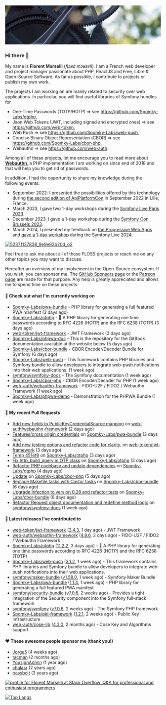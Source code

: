 ![Cover image](1.webp)

### Hi there 👋

My name is **Florent Morselli** (*flɔʁɑ̃ mɔʁseli*). I am a French web developer and project manager passionate about PHP, ReactJS and Free, Libre & Open-Source Software.
As far as possible, I contribute to projects or publish my own work.

The projects I am working on are mainly related to security over web applications. In particular, you will find useful libraries of Symfony bundles for
* One-Time Passwords (TOTP/HOTP) => see https://github.com/Spomky-Labs/otphp,
* Json Web Tokens (JWT, including signed and encrypted ones) => see https://github.com/web-token,
* Web Push => see https://github.com/Spomky-Labs/web-push,
* Concise Binary Object Representation (CBOR) => see https://github.com/Spomky-Labs/cbor-php,
* Webauthn => see https://github.com/web-auth.

Among all of these projects, let me encourage you to read more about [**Webauthn**](https://github.com/web-auth), a PHP implementation I am working on since end of 2018 and that will help you to get rid of passwords.

In addition, I had the opportunity to share my knowledge during the following events:

* September 2022: I presented the possibilities offered by this technology during [the second edition of ApiPlatformCon](https://youtu.be/Y2_0omg1CFk) in September 2022 in Lille, France.
* March 2023, I gave two 1-day workshops during the [Symfony Live Paris 2023](https://live.symfony.com/2023-paris/workshop/maximiser-la-securite-de-vos-applications-avec-le-bundle-security).
* December 2023, I gave a 1-day workshop during the [Symfony Con Brussels 2023](https://live.symfony.com/2023-brussels-con/workshop/road-to-safer-applications).
* March 2024, I presented my feedback on [the Progressive Web Apps](https://live.symfony.com/2024-paris/schedule/de-web-app-a-progressive-web-app) and [gave a 1-day workshop](https://live.symfony.com/2024-paris/workshop#securite-amelioree-et-webauthn-avec-symfony-2) during the Symfony Live 2024.

[![52371137838_9e9e93b20d_o2](https://user-images.githubusercontent.com/1091072/191684778-b9e26104-038d-45c2-a1b3-287233d15ecc.jpg)](https://api-platform.com/con/2022/conferences/webauthn-se-debarrasser-des-mots-de-passe-definitivement/)

Feel free to ask me about all of these FLOSS projects or reach me on any other topics you may want to discuss.

Hereafter an overview of my involvement in the Open-Source ecosystem.
If you wish, you can sponsor me. The [GitHub Sponsors page](https://github.com/sponsors/Spomky/) or the [Patreon page](https://www.patreon.com/FlorentMorselli) are made for that purpose. Any help is greatly appreciated and allows me to spend time on these projects.

#### 👷 Check out what I'm currently working on

- [Spomky-Labs/pwa-bundle](https://github.com/Spomky-Labs/pwa-bundle) - PHP library for generating a full featured PWA manifest (3 days ago)
- [Spomky-Labs/otphp](https://github.com/Spomky-Labs/otphp) - :closed_lock_with_key: A PHP library for generating one time passwords according to RFC 4226 (HOTP) and the RFC 6238 (TOTP) (3 days ago)
- [web-token/jwt-framework](https://github.com/web-token/jwt-framework) - JWT Framework (3 days ago)
- [Spomky-Labs/phpwa-doc](https://github.com/Spomky-Labs/phpwa-doc) - This is the repository for the GitBook documentation available at the website below (5 days ago)
- [Spomky-Labs/cbor-bundle](https://github.com/Spomky-Labs/cbor-bundle) - CBOR Encoder/Decoder Bundle for Symfony (6 days ago)
- [Spomky-Labs/web-push](https://github.com/Spomky-Labs/web-push) - This framework contains PHP libraries and Symfony bundle to allow developers to integrate web-push notifications into their web applications. (1 week ago)
- [symfony/symfony-docs](https://github.com/symfony/symfony-docs) - The Symfony documentation (1 week ago)
- [Spomky-Labs/cbor-php](https://github.com/Spomky-Labs/cbor-php) - CBOR Encoder/Decoder for PHP (1 week ago)
- [web-auth/webauthn-framework](https://github.com/web-auth/webauthn-framework) - FIDO-U2F / FIDO2 / Webauthn Framework (1 week ago)
- [Spomky-Labs/phpwa-demo](https://github.com/Spomky-Labs/phpwa-demo) - Demonstration for the PHPWA Bundle (1 week ago)

#### 🔨 My recent Pull Requests

- [Add new fields to PublicKeyCredentialSource mapping](https://github.com/web-auth/webauthn-framework/pull/592) on [web-auth/webauthn-framework](https://github.com/web-auth/webauthn-framework) (2 days ago)
- [Features/cross origin credentials](https://github.com/Spomky-Labs/pwa-bundle/pull/172) on [Spomky-Labs/pwa-bundle](https://github.com/Spomky-Labs/pwa-bundle) (3 days ago)
- [Add new testing options and refactor code for clarity.](https://github.com/web-token/jwt-framework/pull/557) on [web-token/jwt-framework](https://github.com/web-token/jwt-framework) (3 days ago)
- [Temp 451ef8](https://github.com/Spomky-Labs/otphp/pull/217) on [Spomky-Labs/otphp](https://github.com/Spomky-Labs/otphp) (3 days ago)
- [Fix http_build_query in OTP class](https://github.com/Spomky-Labs/otphp/pull/215) on [Spomky-Labs/otphp](https://github.com/Spomky-Labs/otphp) (3 days ago)
- [Refactor PHP codebase and update dependencies](https://github.com/Spomky-Labs/otphp/pull/213) on [Spomky-Labs/otphp](https://github.com/Spomky-Labs/otphp) (4 days ago)
- [Update](https://github.com/Spomky-Labs/cbor-php/pull/68) on [Spomky-Labs/cbor-php](https://github.com/Spomky-Labs/cbor-php) (5 days ago)
- [Replace Makefile tasks with Castor tasks](https://github.com/Spomky-Labs/cbor-bundle/pull/37) on [Spomky-Labs/cbor-bundle](https://github.com/Spomky-Labs/cbor-bundle) (6 days ago)
- [Upgrade Infection to version 0.28 and refactor tests](https://github.com/Spomky-Labs/cbor-bundle/pull/31) on [Spomky-Labs/cbor-bundle](https://github.com/Spomky-Labs/cbor-bundle) (6 days ago)
- [Refactor Request object documentation and redefine method logic](https://github.com/symfony/symfony-docs/pull/19780) on [symfony/symfony-docs](https://github.com/symfony/symfony-docs) (1 week ago)

#### 🔭 Latest releases I've contributed to

- [web-token/jwt-framework](https://github.com/web-token/jwt-framework) ([3.4.3](https://github.com/web-token/jwt-framework/releases/tag/3.4.3), 1 day ago) - JWT Framework
- [web-auth/webauthn-framework](https://github.com/web-auth/webauthn-framework) ([4.8.6](https://github.com/web-auth/webauthn-framework/releases/tag/4.8.6), 2 days ago) - FIDO-U2F / FIDO2 / Webauthn Framework
- [Spomky-Labs/otphp](https://github.com/Spomky-Labs/otphp) ([11.2.2](https://github.com/Spomky-Labs/otphp/releases/tag/11.2.2), 3 days ago) - :closed_lock_with_key: A PHP library for generating one time passwords according to RFC 4226 (HOTP) and the RFC 6238 (TOTP)
- [Spomky-Labs/web-push](https://github.com/Spomky-Labs/web-push) ([3.1.2](https://github.com/Spomky-Labs/web-push/releases/tag/3.1.2), 1 week ago) - This framework contains PHP libraries and Symfony bundle to allow developers to integrate web-push notifications into their web applications.
- [symfony/maker-bundle](https://github.com/symfony/maker-bundle) ([v1.58.0](https://github.com/symfony/maker-bundle/releases/tag/v1.58.0), 1 week ago) - Symfony Maker Bundle
- [Spomky-Labs/pwa-bundle](https://github.com/Spomky-Labs/pwa-bundle) ([1.1.4](https://github.com/Spomky-Labs/pwa-bundle/releases/tag/1.1.4), 1 week ago) - PHP library for generating a full featured PWA manifest
- [symfony/security-bundle](https://github.com/symfony/security-bundle) ([v7.0.6](https://github.com/symfony/security-bundle/releases/tag/v7.0.6), 2 weeks ago) - Provides a tight integration of the Security component into the Symfony full-stack framework
- [symfony/symfony](https://github.com/symfony/symfony) ([v7.0.6](https://github.com/symfony/symfony/releases/tag/v7.0.6), 2 weeks ago) - The Symfony PHP framework
- [Spomky-Labs/pki-framework](https://github.com/Spomky-Labs/pki-framework) ([1.2.1](https://github.com/Spomky-Labs/pki-framework/releases/tag/1.2.1), 2 weeks ago) - Public Key Infrastructure
- [web-auth/cose-lib](https://github.com/web-auth/cose-lib) ([4.3.0](https://github.com/web-auth/cose-lib/releases/tag/4.3.0), 2 months ago) - Cose Key and Algorithms support

#### ❤️ These awesome people sponsor me (thank you!)

- [Jorgu5](https://github.com/Jorgu5) (4 weeks ago)
- [tacman](https://github.com/tacman) (2 months ago)
- [YousignAdmin](https://github.com/YousignAdmin) (1 year ago)
- [chalasr](https://github.com/chalasr) (2 years ago)
- [passbolt](https://github.com/passbolt) (3 years ago)

<a href="https://stackoverflow.com/users/2157818/florent-morselli"><img src="https://stackoverflow.com/users/flair/2157818.png" width="208" height="58" alt="profile for Florent Morselli at Stack Overflow, Q&amp;A for professional and enthusiast programmers" title="profile for Florent Morselli at Stack Overflow, Q&amp;A for professional and enthusiast programmers"></a>

[![Top Langs](https://wakatime.com/share/@Spomky/aa41d408-c524-4a5f-936d-0b9446698abd.svg)](https://wakatime.com/@Spomky)
